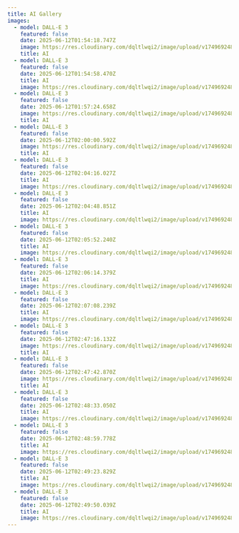 ```yaml
---
title: AI Gallery
images:
  - model: DALL-E 3
    featured: false
    date: 2025-06-12T01:54:18.747Z
    image: https://res.cloudinary.com/dqltlwqi2/image/upload/v1749692488/JPC_Visualization_of_AI_taking_over_IT_networks_as_waves_of_bin_3dcd25bc-991f-45be-a2f3-049db6888705-up-standard-scale-3_00x_xew7mx.jpg
    title: AI
  - model: DALL-E 3
    featured: false
    date: 2025-06-12T01:54:58.470Z
    title: AI
    image: https://res.cloudinary.com/dqltlwqi2/image/upload/v1749692488/JPC_space_hotel_retreat_a_luxurious_orbital_hotel_boasting_pano_56aea459-727d-4fdf-84f5-9e0eb5018023-up-art-scale-3_00x_wuyqbz.jpg
  - model: DALL-E 3
    featured: false
    date: 2025-06-12T01:57:24.658Z
    image: https://res.cloudinary.com/dqltlwqi2/image/upload/v1749692488/JPC_GPT_chatbot_virtual_assistant_a_busy_professional_communica_9cd18fe2-9d3e-48cd-8941-744c4ddcbcf6-up-art-scale-3_00x_cls0ov.jpg
    title: AI
  - model: DALL-E 3
    featured: false
    date: 2025-06-12T02:00:00.592Z
    image: https://res.cloudinary.com/dqltlwqi2/image/upload/v1749692488/JPC_A_dynamic_abstract_visualization_of_an_AI_chatbots_inner_wo_0968a989-da9c-4569-999d-89dd71f3b42f-up-standard-scale-3_00x_e0uc6u.jpg
    title: AI
  - model: DALL-E 3
    featured: false
    date: 2025-06-12T02:04:16.027Z
    title: AI
    image: https://res.cloudinary.com/dqltlwqi2/image/upload/v1749692488/JPC_two_people_are_sitting_in_the_mountains_with_mountain_views_6d73b83d-e92a-4d52-9011-f98bbc8dd00c-up-art-scale-2_50x_ijojz2.jpg
  - model: DALL-E 3
    featured: false
    date: 2025-06-12T02:04:48.851Z
    title: AI
    image: https://res.cloudinary.com/dqltlwqi2/image/upload/v1749692487/JPC_photorealistic_Working_from_home_with_the_latest_technology_ee01f481-4b8a-43ac-85c5-45f2055c56a7-Enhanced_jsnas4.jpg
  - model: DALL-E 3
    featured: false
    date: 2025-06-12T02:05:52.240Z
    title: AI
    image: https://res.cloudinary.com/dqltlwqi2/image/upload/v1749692487/JPC_Photorealistic_highly_detailed_Cloud_computing_visualizatio_ef35a334-6343-4426-8eb5-7a2b513e5aaa-Enhanced_id4wkg.jpg
  - model: DALL-E 3
    featured: false
    date: 2025-06-12T02:06:14.379Z
    title: AI
    image: https://res.cloudinary.com/dqltlwqi2/image/upload/v1749692487/JPC_scene_featuring_a_holographic_projection_of_an_advanced_AI__5e495999-97e7-4650-b4e9-7d4ea25a02c4-Enhanced-up-art-scale-2_00x_cjmzim.jpg
  - model: DALL-E 3
    featured: false
    date: 2025-06-12T02:07:08.239Z
    title: AI
    image: https://res.cloudinary.com/dqltlwqi2/image/upload/v1749692486/jonathon794_whats_on_your_mind_ed2820d2-0129-4c71-ae26-209ee9a83dde_tdlcvl.jpg
  - model: DALL-E 3
    featured: false
    date: 2025-06-12T02:47:16.132Z
    image: https://res.cloudinary.com/dqltlwqi2/image/upload/v1749692485/JPC_love_is_blindness_I_cant_believe_how_beautiful_this_is_6274bac2-4c42-4db1-ac63-9fe48db0d680-up-art-scale-2_50x_s2iiur.jpg
    title: AI
  - model: DALL-E 3
    featured: false
    date: 2025-06-12T02:47:42.870Z
    image: https://res.cloudinary.com/dqltlwqi2/image/upload/v1749692485/JPC_photo_of_a_beautiful_blond_women_in_a_versace_sheer_suit_in_e31572e7-a20c-4c91-994d-3f2d656c3796-up-art-scale-2_50x-Edit_cnnwpb.jpg
    title: AI
  - model: DALL-E 3
    featured: false
    date: 2025-06-12T02:48:33.050Z
    title: AI
    image: https://res.cloudinary.com/dqltlwqi2/image/upload/v1749692484/JPC_Holographic_jellyfish_c39b15c7-2c6e-4e99-b5c3-b4670a862501_hhrrne.jpg
  - model: DALL-E 3
    featured: false
    date: 2025-06-12T02:48:59.778Z
    title: AI
    image: https://res.cloudinary.com/dqltlwqi2/image/upload/v1749692483/JPC_futuristic_creative_AI_assistant_a_human-like_AI_entity_des_c525223e-2110-4aa0-ae55-49ef09683ff4-up-art-scale-3_00x_fxnc5d.jpg
  - model: DALL-E 3
    featured: false
    date: 2025-06-12T02:49:23.829Z
    title: AI
    image: https://res.cloudinary.com/dqltlwqi2/image/upload/v1749692482/JPC_full_body_beautiful_persian_belly_dancer_in_the_desert_3b05f6f1-367c-4968-83ca-bc69ffbea0ef_x0ayy1.jpg
  - model: DALL-E 3
    featured: false
    date: 2025-06-12T02:49:50.039Z
    title: AI
    image: https://res.cloudinary.com/dqltlwqi2/image/upload/v1749692482/JPC_an_intriguing_photograph_of_an_AI_female_GPT_chatbot_8f4cf8d7-3f59-42e6-aa10-5f00a2946792-up-standard-scale-3_00x-Edit-Edit_kefvfk.jpg
---
```

